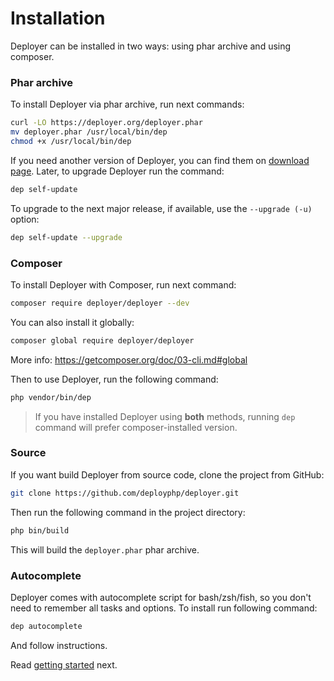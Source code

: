 # Installation

Deployer can be installed in two ways: using phar archive and using composer.

### Phar archive

To install Deployer via phar archive, run next commands:

```sh
curl -LO https://deployer.org/deployer.phar
mv deployer.phar /usr/local/bin/dep
chmod +x /usr/local/bin/dep
```

If you need another version of Deployer, you can find them on [download page](https://deployer.org/download).
Later, to upgrade Deployer run the command:

```sh
dep self-update
```

To upgrade to the next major release, if available, use the `--upgrade (-u)` option:

```sh
dep self-update --upgrade
```

### Composer

To install Deployer with Composer, run next command:

```sh
composer require deployer/deployer --dev
```

You can also install it globally:

``` sh
composer global require deployer/deployer
```

More info: https://getcomposer.org/doc/03-cli.md#global

Then to use Deployer, run the following command:

```sh
php vendor/bin/dep
```

> If you have installed Deployer using **both** methods, running `dep` command will prefer composer-installed version. 

### Source

If you want build Deployer from source code, clone the project from GitHub:

```sh
git clone https://github.com/deployphp/deployer.git
```

Then run the following command in the project directory:

```sh
php bin/build
```

This will build the `deployer.phar` phar archive.

### Autocomplete

Deployer comes with autocomplete script for bash/zsh/fish, so you don't need to remember all tasks and options.
To install run following command:

~~~bash
dep autocomplete
~~~

And follow instructions. 

Read [getting started](getting-started.md) next.
